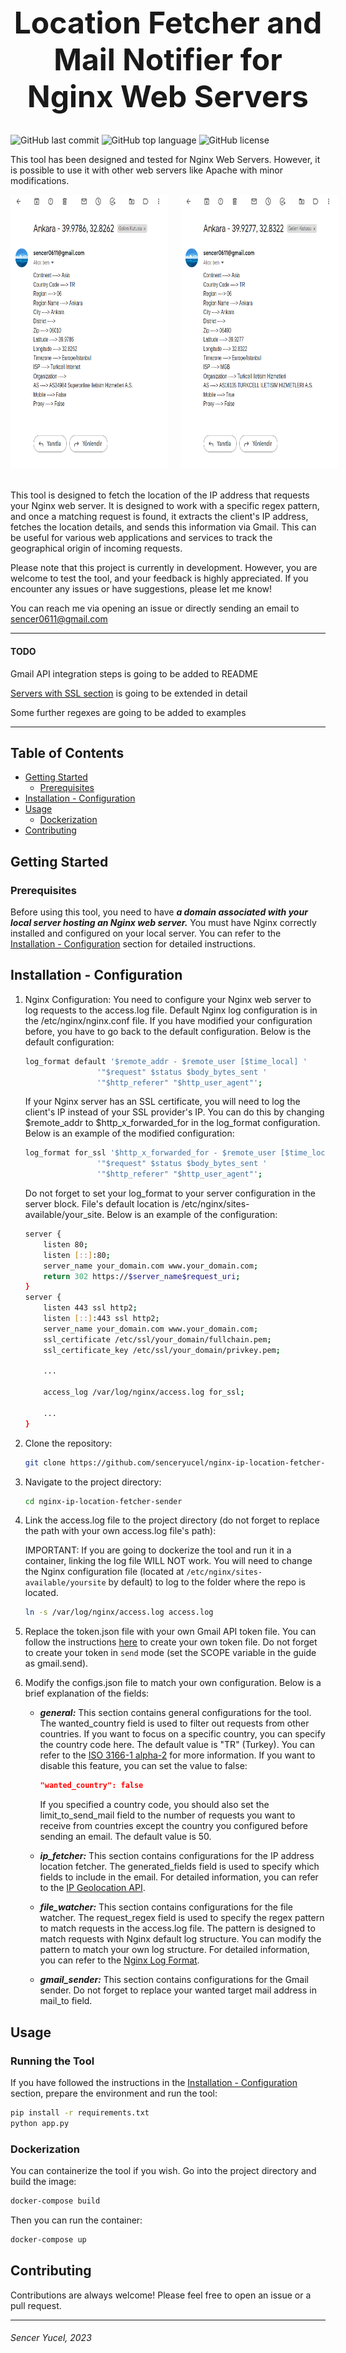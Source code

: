 <h1 style="font-size: 48px" align="center">Location Fetcher and Mail Notifier for Nginx Web Servers</h1>


![GitHub last commit](https://img.shields.io/github/last-commit/senceryucel/nginx-ip-location-fetcher-sender)
![GitHub top language](https://img.shields.io/github/languages/top/senceryucel/nginx-ip-location-fetcher-sender)
![GitHub license](https://img.shields.io/github/license/senceryucel/nginx-ip-location-fetcher-sender)

This tool has been designed and tested for Nginx Web Servers. However, it is possible to use it with other web servers like Apache with minor modifications.

<div style="display: flex; justify-content: center; align-items: center;">
  <a href="images/example1.png"><img src="images/example1.png" width="370" height="438" style="margin-right: 20px;"></a>
    <a href="images/example2.png"><img src="images/example2.png" width="370" height="438" style="margin-left: 20px;"></a>
</div>


<br>

This tool is designed to fetch the location of the IP address that requests your Nginx web server. It is designed to work with a specific regex pattern, and once a matching request is found, it extracts the client's IP address, fetches the location details, and sends this information via Gmail. This can be useful for various web applications and services to track the geographical origin of incoming requests.

Please note that this project is currently in development. However, you are welcome to test the tool, and your feedback is highly appreciated. If you encounter any issues or have suggestions, please let me know!

You can reach me via opening an issue or directly sending an email to sencer0611@gmail.com


***
#### TODO

Gmail API integration steps is going to be added to README

[Servers with SSL section](#installation---configuration) is going to be extended in detail

Some further regexes are going to be added to examples 
***

## Table of Contents

- [Getting Started](#getting-started)
  - [Prerequisites](#prerequisites)
- [Installation - Configuration](#installation---configuration)
- [Usage](#usage)
  - [Dockerization](#dockerization)
- [Contributing](#contributing)

## Getting Started

### Prerequisites

Before using this tool, you need to have ***a domain associated with your local server hosting an Nginx web server.*** You must have Nginx correctly installed and configured on your local server. You can refer to the [Installation - Configuration](#installation---configuration) section for detailed instructions.


## Installation - Configuration

1. Nginx Configuration: You need to configure your Nginx web server to log requests to the access.log file. Default Nginx log configuration is in the /etc/nginx/nginx.conf file. If you have modified your configuration before, you have to go back to the default configuration. Below is the default configuration:

    ```bash
    log_format default '$remote_addr - $remote_user [$time_local] '
                    '"$request" $status $body_bytes_sent '
                    '"$http_referer" "$http_user_agent"';    
    ```

    If your Nginx server has an SSL certificate, you will need to log the client's IP instead of your SSL provider's IP. You can do this by changing $remote_addr to $http_x_forwarded_for in the log_format configuration. Below is an example of the modified configuration:

    ```bash
    log_format for_ssl '$http_x_forwarded_for - $remote_user [$time_local] '
                    '"$request" $status $body_bytes_sent '
                    '"$http_referer" "$http_user_agent"';
    ```
    Do not forget to set your log_format to your server configuration in the server block. File's default location is /etc/nginx/sites-available/your_site. Below is an example of the configuration:

    ```bash
    server {
        listen 80;
        listen [::]:80;
        server_name your_domain.com www.your_domain.com;
        return 302 https://$server_name$request_uri;
    }
    server {
        listen 443 ssl http2;
        listen [::]:443 ssl http2;
        server_name your_domain.com www.your_domain.com;
        ssl_certificate /etc/ssl/your_domain/fullchain.pem;
        ssl_certificate_key /etc/ssl/your_domain/privkey.pem;
        
        ...
        
        access_log /var/log/nginx/access.log for_ssl;

        ...
    }
    ```


2. Clone the repository: 

    ```bash
    git clone https://github.com/senceryucel/nginx-ip-location-fetcher-sender.git
    ```
3. Navigate to the project directory:

    ```bash
    cd nginx-ip-location-fetcher-sender
    ```

4. Link the access.log file to the project directory (do not forget to replace the path with your own access.log file's path):
  
    IMPORTANT: If you are going to dockerize the tool and run it in a container, linking the log file WILL NOT work. You will need to change the Nginx configuration file (located at ```/etc/nginx/sites-available/yoursite``` by default) to log to the folder where the repo is located.

    ```bash
    ln -s /var/log/nginx/access.log access.log
    ```

5. Replace the token.json file with your own Gmail API token file. You can follow the instructions [here](https://developers.google.com/gmail/api/quickstart/python) to create your own token file. Do not forget to create your token in ```send``` mode (set the SCOPE variable in the guide as gmail.send).

6. Modify the configs.json file to match your own configuration. Below is a brief explanation of the fields:

    - ***general:*** This section contains general configurations for the tool. The wanted_country field is used to filter out requests from other countries. If you want to focus on a specific country, you can specify the country code here. The default value is "TR" (Turkey). You can refer to the [ISO 3166-1 alpha-2](https://en.wikipedia.org/wiki/ISO_3166-1_alpha-2) for more information. If you want to disable this feature, you can set the value to false:
      ```json
      "wanted_country": false
      ```
      If you specified a country code, you should also set the limit_to_send_mail field to the number of requests you want to receive from countries except the country you configured before sending an email. The default value is 50.


    - ***ip_fetcher:*** This section contains configurations for the IP address location fetcher. The generated_fields field is used to specify which fields to include in the email. For detailed information, you can refer to the [IP Geolocation API](https://ip-api.com/docs/api:json).

    - ***file_watcher:*** This section contains configurations for the file watcher. The request_regex field is used to specify the regex pattern to match requests in the access.log file. The pattern is designed to match requests with Nginx default log structure. You can modify the pattern to match your own log structure. For detailed information, you can refer to the [Nginx Log Format](https://nginx.org/en/docs/http/ngx_http_log_module.html#log_format).

    - ***gmail_sender:*** This section contains configurations for the Gmail sender. Do not forget to replace your wanted target mail address in mail_to field.  

## Usage

### Running the Tool

If you have followed the instructions in the [Installation - Configuration](#installation---configuration) section, prepare the environment and run the tool:
```bash
pip install -r requirements.txt
python app.py
```

### Dockerization

You can containerize the tool if you wish. Go into the project directory and build the image:
```bash
docker-compose build
```

Then you can run the container:
```bash
docker-compose up
``` 

## Contributing

Contributions are always welcome! Please feel free to open an issue or a pull request.


***
###### Sencer Yucel, 2023

